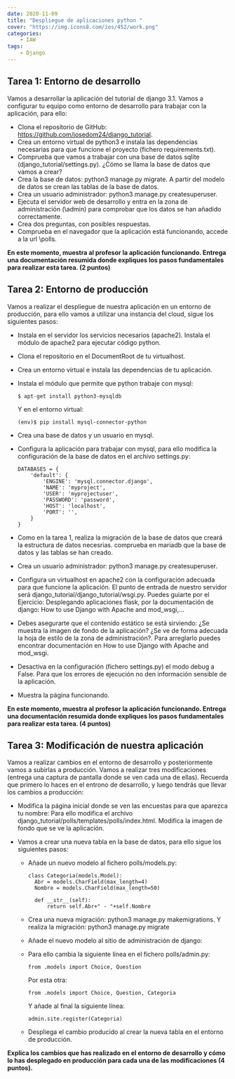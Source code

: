 ```yaml
---
date: 2020-11-09
title: "Despliegue de aplicaciones python "
cover: "https://img.icons8.com/ios/452/work.png"
categories: 
    - IAW
tags:
    - Django
---
```


## Tarea 1: Entorno de desarrollo
Vamos a desarrollar la aplicación del tutorial de django 3.1. Vamos a configurar tu equipo como entorno de desarrollo para trabajar con la aplicación, para ello:

* Clona el repositorio de GitHub: https://github.com/josedom24/django_tutorial.
* Crea un entorno virtual de python3 e instala las dependencias necesarias para que funcione el proyecto (fichero requirements.txt).
* Comprueba que vamos a trabajar con una base de datos sqlite (django_tutorial/settings.py). ¿Cómo se llama la base de datos que vamos a crear?
* Crea la base de datos: python3 manage.py migrate. A partir del modelo de datos se crean las tablas de la base de datos.
* Crea un usuario administrador: python3 manage.py createsuperuser.
* Ejecuta el servidor web de desarrollo y entra en la zona de administración (\admin) para comprobar que los datos se han añadido correctamente.
* Crea dos preguntas, con posibles respuestas.
* Comprueba en el navegador que la aplicación está funcionando, accede a la url \polls.

**En este momento, muestra al profesor la aplicación funcionando. Entrega una documentación resumida donde expliques los pasos fundamentales para realizar esta tarea. (2 puntos)**




## Tarea 2: Entorno de producción
Vamos a realizar el despliegue de nuestra aplicación en un entorno de producción, para ello vamos a utilizar una instancia del cloud, sigue los siguientes pasos:

* Instala en el servidor los servicios necesarios (apache2). Instala el módulo de apache2 para ejecutar código python.
* Clona el repositorio en el DocumentRoot de tu virtualhost.
* Crea un entorno virtual e instala las dependencias de tu aplicación.
* Instala el módulo que permite que python trabaje con mysql:

      $ apt-get install python3-mysqldb

    Y en el entorno virtual:

      (env)$ pip install mysql-connector-python

*  Crea una base de datos y un usuario en mysql.

* Configura la aplicación para trabajar con mysql, para ello modifica la configuración de la base de datos en el archivo settings.py:

      DATABASES = {
          'default': {
              'ENGINE': 'mysql.connector.django',
              'NAME': 'myproject',
              'USER': 'myprojectuser',
              'PASSWORD': 'password',
              'HOST': 'localhost',
              'PORT': '',
          }
      }

* Como en la tarea 1, realiza la migración de la base de datos que creará la estructura de datos necesrias. comprueba en mariadb que la base de datos y las tablas se han creado.
* Crea un usuario administrador: python3 manage.py createsuperuser.
* Configura un virtualhost en apache2 con la configuración adecuada para que funcione la aplicación. El punto de entrada de nuestro servidor será django_tutorial/django_tutorial/wsgi.py. Puedes guiarte por el Ejercicio: Desplegando aplicaciones flask, por la documentación de django: How to use Django with Apache and mod_wsgi,…
* Debes asegurarte que el contenido estático se está sirviendo: ¿Se muestra la imagen de fondo de la aplicación? ¿Se ve de forma adecuada la hoja de estilo de la zona de administración?. Para arreglarlo puedes encontrar documentación en How to use Django with Apache and mod_wsgi.
* Desactiva en la configuración (fichero settings.py) el modo debug a False. Para que los errores de ejecución no den información sensible de la aplicación.
* Muestra la página funcionando.

**En este momento, muestra al profesor la aplicación funcionando. Entrega una documentación resumida donde expliques los pasos fundamentales para realizar esta tarea. (4 puntos)**

## Tarea 3: Modificación de nuestra aplicación

Vamos a realizar cambios en el entorno de desarrollo y posteriormente vamos a subirlas a producción. Vamos a realizar tres modificaciones (entrega una captura de pantalla donde se ven cada una de ellas). Recuerda que primero lo haces en el entrono de desarrollo, y luego tendrás que llevar los cambios a producción:

* Modifica la página inicial donde se ven las encuestas para que aparezca tu nombre: Para ello modifica el archivo django_tutorial/polls/templates/polls/index.html.
    Modifica la imagen de fondo que se ve la aplicación.

* Vamos a crear una nueva tabla en la base de datos, para ello sigue los siguientes pasos:

    * Añade un nuevo modelo al fichero polls/models.py:

        
          class Categoria(models.Model):	
          	Abr = models.CharField(max_length=4)
          	Nombre = models.CharField(max_length=50)

          	def __str__(self):
          		return self.Abr+" - "+self.Nombre 		
        
    *  Crea una nueva migración: python3 manage.py makemigrations.
        Y realiza la migración: python3 manage.py migrate

    *  Añade el nuevo modelo al sitio de administración de django:

    *  Para ello cambia la siguiente línea en el fichero polls/admin.py:
        
           from .models import Choice, Question
        
        Por esta otra:
        
           from .models import Choice, Question, Categoria
        
        Y añade al final la siguiente línea:
        
           admin.site.register(Categoria)
        
    *  Despliega el cambio producido al crear la nueva tabla en el entorno de producción.

**Explica los cambios que has realizado en el entorno de desarrollo y cómo lo has desplegado en producción para cada una de las modificaciones (4 puntos).**
